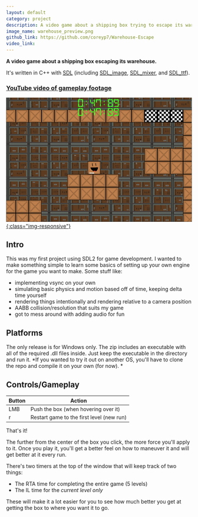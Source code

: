 ```yaml
---
layout: default
category: project
description: A video game about a shipping box trying to escape its warehouse as fast as possible.
image_name: warehouse_preview.png
github_link: https://github.com/coreyp7/Warehouse-Escape
video_link: 
---
```


**A video game about a shipping box escaping its warehouse.**

It's written in C++ with [SDL](https://www.libsdl.org/) (including [SDL_image](https://github.com/libsdl-org/SDL_image), [SDL_mixer](https://github.com/libsdl-org/SDL_mixer), and [SDL_ttf](https://github.com/libsdl-org/SDL_ttf)).

### [YouTube video of gameplay footage](https://youtu.be/NnFjYvj1s3Q)

[ ![preview3](/assets/images/projects/warehouse_preview.png){:class="img-responsive"} ](https://youtu.be/NnFjYvj1s3Q)

## Intro
This was my first project using SDL2 for game development. I wanted to make something simple to learn some basics of setting up your own engine for the game you want to make. Some stuff like:
- implementing vsync on your own
- simulating basic physics and motion based off of time, keeping delta time yourself
- rendering things intentionally and rendering relative to a camera position
- AABB collision/resolution that suits my game
- got to mess around with adding audio for fun

## Platforms
The only release is for Windows only. The zip includes an executable with all of the required .dll files inside. Just keep the executable in the directory and run it.
*If you wanted to try it out on another OS, you'll have to clone the repo and compile it on your own (for now). *

## Controls/Gameplay
|  Button|Action  |
|--|--|
| LMB | Push the box (when hovering over it) |
| r | Restart game to the first level (new run) |

That's it! 

The further from the center of the box you click, the more force you'll apply to it. Once you play it, you'll get a better feel on how to maneuver it and will get better at it every run.

There's two timers at the top of the window that will keep track of two things:

 - The RTA time for completing the entire game (5 levels)
 - The IL time for the *current level only*

These will make it a lot easier for you to see how much better you get at getting the box to where you want it to go.
